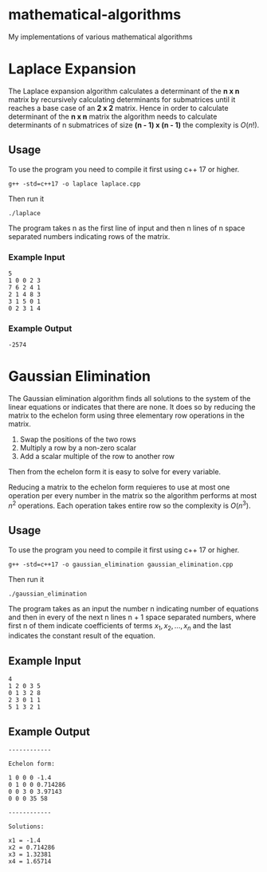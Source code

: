 # mathematical-algorithms
My implementations of various mathematical algorithms

# Laplace Expansion

The Laplace expansion algorithm calculates a determinant of the __n x n__ matrix by recursively calculating determinants for submatrices until it reaches a base case of an __2 x 2__ matrix.
Hence in order to calculate determinant of the __n x n__ matrix the algorithm needs to calculate determinants of n submatrices of size __(n - 1) x (n - 1)__ the complexity is $O(n!)$.

## Usage

To use the program you need to compile it first using c++ 17 or higher.
```
g++ -std=c++17 -o laplace laplace.cpp
```
Then run it

```
./laplace
```

The program takes n as the first line of input and then n lines of n space separated numbers indicating rows of the matrix.

### Example Input

```
5
1 0 0 2 3
7 6 2 4 1
2 1 4 8 3
3 1 5 0 1
0 2 3 1 4
```

### Example Output

```
-2574
```

# Gaussian Elimination

The Gaussian elimination algorithm finds all solutions to the system of the linear equations or indicates that there are none.
It does so by reducing the matrix to the echelon form using three elementary row operations in the matrix.
1. Swap the positions of the two rows
2. Multiply a row by a non-zero scalar
3. Add a scalar multiple of the row to another row

Then from the echelon form it is easy to solve for every variable.

Reducing a matrix to the echelon form requieres to use at most one operation per every number in the matrix so the algorithm performs at most $n^2$ operations. Each operation takes entire row so the complexity is $O(n^3)$.

## Usage

To use the program you need to compile it first using c++ 17 or higher.
```
g++ -std=c++17 -o gaussian_elimination gaussian_elimination.cpp
```
Then run it

```
./gaussian_elimination
```

The program takes as an input the number n indicating number of equations and then in every of the next n lines n + 1 space separated numbers, where first n of them indicate coefficients of terms $x_1, x_2, ... , x_n$ and the last indicates the constant result of the equation.

## Example Input

```
4
1 2 0 3 5
0 1 3 2 8
2 3 0 1 1
5 1 3 2 1
```

## Example Output

```
------------

Echelon form: 

1 0 0 0 -1.4 
0 1 0 0 0.714286 
0 0 3 0 3.97143 
0 0 0 35 58 

------------

Solutions: 

x1 = -1.4
x2 = 0.714286
x3 = 1.32381
x4 = 1.65714
```
